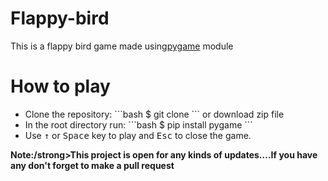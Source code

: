 # Flappy-bird
This is a flappy bird game made using<a href="https://www.pygame.org/news">pygame</a> module
# How to play
<ul>
  <li>Clone the repository:
    ```bash
    $ git clone 
    ```
    or download zip file
    <li>In the root directory run:
      ```bash
      $ pip install pygame
      ```
      <li>Use <kbd>&uarr;</kbd> or <kbd>Space</kbd> key to play and <kbd>Esc</kbd> to close the game.
</ul>
<strong>Note:/strong>This project is open for any kinds of updates....If you have any don't forget to make a pull request
